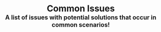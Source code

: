 <h1 align="center">
  <b>Common Issues</b>
  <br>
  <sub><sup>A list of issues with potential solutions that occur in common scenarios!</sup></sub>
  <br>
</h1>